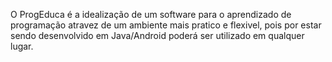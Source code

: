 O ProgEduca é a idealização de um software para o aprendizado de programação atravez de um ambiente mais pratico e flexivel, pois por estar sendo desenvolvido em Java/Android poderá ser utilizado em qualquer lugar.
